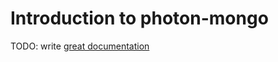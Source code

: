 # Introduction to photon-mongo

TODO: write [great documentation](http://jacobian.org/writing/what-to-write/)
